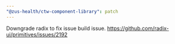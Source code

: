 ```yaml
---
"@zus-health/ctw-component-library": patch
---
```


Downgrade radix to fix issue build issue. https://github.com/radix-ui/primitives/issues/2192
